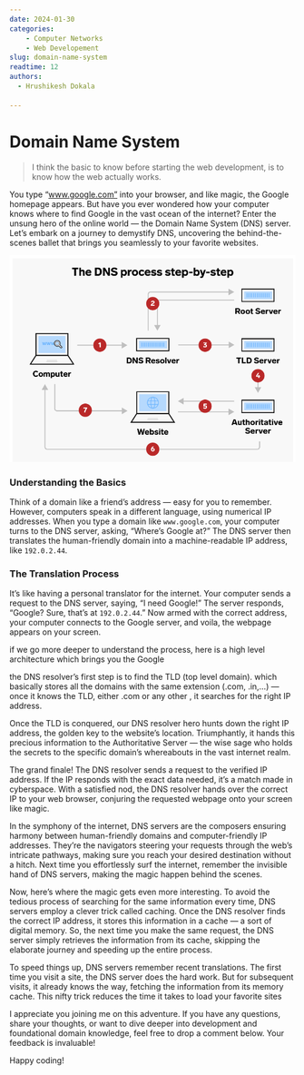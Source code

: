 ```yaml
---
date: 2024-01-30
categories:
    - Computer Networks
    - Web Developement
slug: domain-name-system
readtime: 12
authors:
  - Hrushikesh Dokala
    
---
```


# Domain Name System

> I think the basic to know before starting the web development, is to know how the web actually works.

You type “www.google.com” into your browser, and like magic, the Google homepage appears. But have you ever wondered 
how your computer knows where to find Google in the vast ocean of the internet? Enter the unsung hero of the online world — the 
Domain Name System (DNS) server. Let’s embark on a journey to demystify DNS, uncovering the behind-the-scenes ballet that brings you 
seamlessly to your favorite websites.

![dns](../images/dns.png)

### Understanding the Basics

Think of a domain like a friend’s address — easy for you to remember. However, computers speak in a different language, using 
numerical IP addresses. When you type a domain like `www.google.com`, your computer turns to the DNS server, asking, “Where’s Google 
at?” The DNS server then translates the human-friendly domain into a machine-readable IP address, like `192.0.2.44`.



### The Translation Process

It’s like having a personal translator for the internet. Your computer sends a request to the DNS server, saying, “I need Google!” 
The server responds, “Google? Sure, that’s at `192.0.2.44`.” Now armed with the correct address, your computer connects to the Google 
server, and voila, the webpage appears on your screen.

if we go more deeper to understand the process, here is a high level architecture which brings you the Google


the DNS resolver’s first step is to find the TLD (top level domain). which basically stores all the domains with the same extension 
(.com, .in,…) — once it knows the TLD, either .com or any other , it searches for the right IP address.


Once the TLD is conquered, our DNS resolver hero hunts down the right IP address, the golden key to the website’s location. 
Triumphantly, it hands this precious information to the Authoritative Server — the wise sage who holds the secrets to the specific 
domain’s whereabouts in the vast internet realm.

The grand finale! The DNS resolver sends a request to the verified IP address. If the IP responds with the exact data needed, it’s a 
match made in cyberspace. With a satisfied nod, the DNS resolver hands over the correct IP to your web browser, conjuring the 
requested webpage onto your screen like magic.

In the symphony of the internet, DNS servers are the composers ensuring harmony between human-friendly domains and computer-friendly 
IP addresses. They’re the navigators steering your requests through the web’s intricate pathways, making sure you reach your desired 
destination without a hitch. Next time you effortlessly surf the internet, remember the invisible hand of DNS servers, making the 
magic happen behind the scenes.

Now, here’s where the magic gets even more interesting. To avoid the tedious process of searching for the same information every 
time, DNS servers employ a clever trick called caching. Once the DNS resolver finds the correct IP address, it stores this 
information in a cache — a sort of digital memory. So, the next time you make the same request, the DNS server simply retrieves the 
information from its cache, skipping the elaborate journey and speeding up the entire process.

To speed things up, DNS servers remember recent translations. The first time you visit a site, the DNS server does the hard work. 
But for subsequent visits, it already knows the way, fetching the information from its memory cache. This nifty trick reduces the 
time it takes to load your favorite sites

I appreciate you joining me on this adventure. If you have any questions, share your thoughts, or want to dive deeper into 
development and foundational domain knowledge, feel free to drop a comment below. Your feedback is invaluable!


Happy coding!